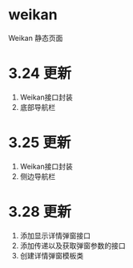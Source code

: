 weikan
======

Weikan 静态页面

3.24 更新
======

1. Weikan接口封装
2. 底部导航栏

3.25 更新
======

1. Weikan接口封装
2. 侧边导航栏

3.28 更新
======

1. 添加显示详情弹窗接口
2. 添加传递以及获取弹窗参数的接口
3. 创建详情弹窗模板类
